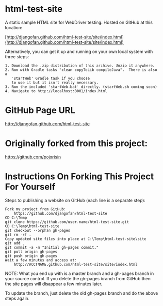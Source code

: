 html-test-site
==================

A static sample HTML site for WebDriver testing.  Hosted on GitHub at this location:

[http://djangofan.github.com/html-test-site/site/index.html](http://djangofan.github.com/html-test-site/site/index.html)


Alternatively, you can get it up and running on your own local system with three steps:

    1. Download the .zip distribution of this archive. Unzip it anywhere.
    2. Run with Gradle tasks "clean copyToLib compileJava".  There is also a 
       'startWeb' Gradle task if you choose
       to use it but it isn't really necessary.
    3. Run the included 'startWeb.bat' directly. (startWeb.sh coming soon)
    4. Navigate to http://localhost:8001/index.html


GitHub Page URL
==================
http://djangofan.github.com/html-test-site


Originally forked from this project:
==================
https://github.com/pojorisin


Instructions On Forking This Project For Yourself
==================

Steps to publishing a website on GitHub (each line is a separate step):

    Fork my project from GitHub: 
        https://github.com/djangofan/html-test-site
    CD C:\Temp
    git clone https://github.com/user.name/html-test-site.git
    CD C:\Temp\html-test-site
    git checkout --orphan gh-pages
    git rm -rf .
    Copy updated site files into place at C:\Temp\html-test-site\site
    git add .
    git commit -a -m "Initial gh-pages commit."
    git pull origin gh-pages
    git push origin gh-pages
    Wait a few minutes and access at: 
        http://ACCTNAME.github.com/html-test-site/site/index.html

NOTE: What you end up with is a master branch and a gh-pages branch in 
your source control. If you delete the gh-pages branch from GitHub then
the site pages will disappear a few minutes later.

To update the branch, just delete the old gh-pages branch and do the above
steps again.
